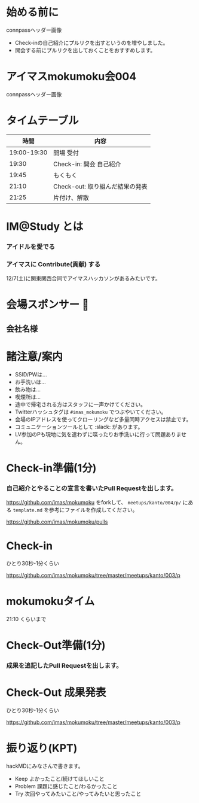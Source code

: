 # 始める前に

connpassヘッダー画像

- Check-inの自己紹介にプルリクを出すというのを増やしました。
- 開会する前にプルリクを出しておくことをおすすめします。

# アイマスmokumoku会004

connpassヘッダー画像

# タイムテーブル

| 時間        | 内容                            |
| ----------- | ------------------------------- |
| 19:00-19:30 | 開場 受付                       |
| 19:30       | Check-in: 開会 自己紹介         |
| 19:45       | もくもく                        |
| 21:10       | Check-out: 取り組んだ結果の発表 |
| 21:25       | 片付け、解散                    |

# IM@Study とは

### アイドルを愛でる
### アイマスに Contribute(貢献) する

12/7(土)に関東関西合同でアイマスハッカソンがあるみたいです。

# 会場スポンサー :clap:

## 会社名様

# 諸注意/案内

- SSID/PWは...
- お手洗いは...
- 飲み物は...
- 喫煙所は...
- 途中で帰宅される方はスタッフに一声かけてください。
- Twitterハッシュタグは `#imas_mokumoku` でつぶやいてください。
- 会場のIPアドレスを使ってクローリングなど多量同時アクセスは禁止です。
- コミュニケーションツールとして :slack: があります。
- LV参加のPも現地に気を遣わずに喋ったりお手洗いに行って問題ありません。

# Check-in準備(1分)

### 自己紹介とやることの宣言を書いたPull Requestを出します。

https://github.com/imas/mokumoku をforkして、 `meetups/kanto/004/p/` にある `template.md` を参考にファイルを作成してください。

https://github.com/imas/mokumoku/pulls

# Check-in

ひとり30秒-1分くらい

https://github.com/imas/mokumoku/tree/master/meetups/kanto/003/p

# mokumokuタイム

21:10 くらいまで

# Check-Out準備(1分)

### 成果を追記したPull Requestを出します。

# Check-Out 成果発表

ひとり30秒-1分くらい

https://github.com/imas/mokumoku/tree/master/meetups/kanto/003/p

# 振り返り(KPT)

hackMDにみなさんで書きます。

- Keep よかったこと/続けてほしいこと
- Problem 課題に感じたこと/わるかったこと
- Try 次回やってみたいこと/やってみたいと思ったこと
